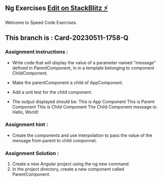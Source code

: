 ## Ng Exercises  [Edit on StackBlitz ⚡️](https://stackblitz.com/edit/ng-exercise1?file=README.md)
Welcome to Speed Code Exercises.

## This branch is : Card-20230511-1758-Q

### Assignment instructions :
- Write code that will display the value of a parameter named "message" defined in ParentComponent, in in a template belonging to component ChildComponent.
- Make the parentComponent a child of AppComponent.
- Add a unit test for the child component.

- The output displayed should be:
This is App Component
This is Parent Component
This is Child Component
The Child Component message is: Hello, World!

### Assignment hint :
- Create the components and use interpolation to pass the value of the message from parent to child componnet.

### Assignment Solution :
1. Create a new Angular project using the ng new command.
2. In the project directory, create a new component called ParentComponent.

